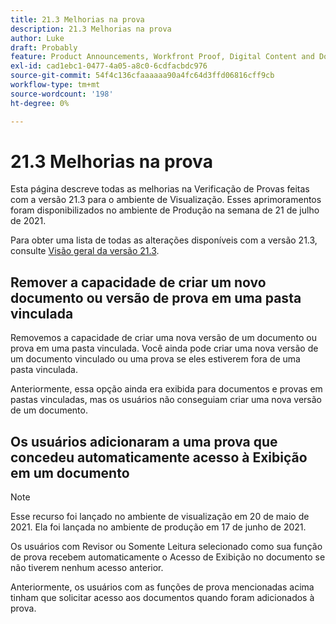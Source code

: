 ```yaml
---
title: 21.3 Melhorias na prova
description: 21.3 Melhorias na prova
author: Luke
draft: Probably
feature: Product Announcements, Workfront Proof, Digital Content and Documents
exl-id: cad1ebc1-0477-4a05-a8c0-6cdfacbdc976
source-git-commit: 54f4c136cfaaaaaa90a4fc64d3ffd06816cff9cb
workflow-type: tm+mt
source-wordcount: '198'
ht-degree: 0%

---
```


# 21.3 Melhorias na prova

Esta página descreve todas as melhorias na Verificação de Provas feitas com a versão 21.3 para o ambiente de Visualização. Esses aprimoramentos foram disponibilizados no ambiente de Produção na semana de 21 de julho de 2021.

Para obter uma lista de todas as alterações disponíveis com a versão 21.3, consulte [Visão geral da versão 21.3](../../../product-announcements/product-releases/21.3-release-activity/21-3-release-overview.md).

## Remover a capacidade de criar um novo documento ou versão de prova em uma pasta vinculada

Removemos a capacidade de criar uma nova versão de um documento ou prova em uma pasta vinculada. Você ainda pode criar uma nova versão de um documento vinculado ou uma prova se eles estiverem fora de uma pasta vinculada.

Anteriormente, essa opção ainda era exibida para documentos e provas em pastas vinculadas, mas os usuários não conseguiam criar uma nova versão de um documento.

## Os usuários adicionaram a uma prova que concedeu automaticamente acesso à Exibição em um documento

>[!NOTE]
>
>Esse recurso foi lançado no ambiente de visualização em 20 de maio de 2021. Ela foi lançada no ambiente de produção em 17 de junho de 2021.

Os usuários com Revisor ou Somente Leitura selecionado como sua função de prova recebem automaticamente o Acesso de Exibição no documento se não tiverem nenhum acesso anterior.

Anteriormente, os usuários com as funções de prova mencionadas acima tinham que solicitar acesso aos documentos quando foram adicionados à prova.
